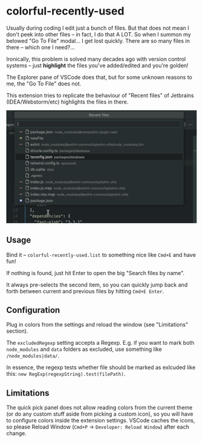 # colorful-recently-used

Usually during coding I edit just a bunch of files. But that does not mean I don't peek into other files – in fact, I do that A LOT. So when I summon my belowed "Go To File" modal... I get lost quickly. There are so many files in there – which one I need?...

Ironically, this problem is solved many decades ago with version control systems – just **highlight** the files you've added/edited and you're golden!

The Explorer pane of VSCode does that, but for some unknown reasons to me, the "Go To File" does not.

This extension tries to replicate the behaviour of "Recent files" of Jetbrains (IDEA/Webstorm/etc) highlights the files in there.

![Demo](./images/looks.png)

## Usage

Bind it – `colorful-recently-used.list` to something nice like `Cmd+E` and have fun!

If nothing is found, just hit Enter to open the big "Search files by name".

It always pre-selects the second item, so you can quickly jump back and forth between current and previous files by hitting `Cmd+E Enter`.

## Configuration

Plug in colors from the settings and reload the window (see "Limitations" section).

The `excludedRegexp` setting accepts a Regexp. E.g. if you want to mark both `node_modules` and `data` folders as excluded, use something like `/node_modules|data/`.

In essence, the regexp tests whether file should be marked as exlcuded like this: `new RegExp(regexpString).test(filePath)`.

## Limitations

The quick pick panel does not allow reading colors from the current theme (or do any custom stuff aside from picking a custom icon), so you will have to configure colors inside the extension settings. VSCode caches the icons, so please Reload Window (`Cmd+P` -> `Developer: Reload Window`) after each change.
